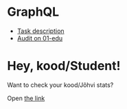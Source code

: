 # GraphQL

- [Task description](https://github.com/01-edu/public/blob/master/subjects/graphql/README.md)
- [Audit on 01-edu](https://github.com/01-edu/public/blob/master/subjects/graphql/audit/README.md)

# Hey, kood/Student!

Want to check your kood/Jõhvi stats?

Open [the link](https://alexdubtsov.github.io/)